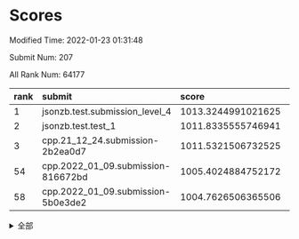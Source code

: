 # Scores

Modified Time: 2022-01-23 01:31:48

Submit Num: 207

All Rank Num: 64177

| rank |               submit               |       score        |       sigma        | pk_num |
| :--- | :--------------------------------- | :----------------- | :----------------- | :----- |
| 1    | jsonzb.test.submission_level_4     | 1013.3244991021625 | 0.8095518064125843 | 1239   |
| 2    | jsonzb.test.test_1                 | 1011.8335555746941 | 0.7783050095533878 | 1244   |
| 3    | cpp.21_12_24.submission-2b2ea0d7   | 1011.5321506732525 | 0.7666375308062087 | 1240   |
| 54   | cpp.2022_01_09.submission-816672bd | 1005.4024884752172 | 0.7198285604888998 | 1241   |
| 58   | cpp.2022_01_09.submission-5b0e3de2 | 1004.7626506365506 | 0.7216262376012603 | 1234   |


<details>
<summary>全部</summary>

| rank |                 submit                 |       score        |       sigma        | pk_num |
| :--- | :------------------------------------- | :----------------- | :----------------- | :----- |
| 1    | jsonzb.test.submission_level_4         | 1013.3244991021625 | 0.8095518064125843 | 1239   |
| 2    | jsonzb.test.test_1                     | 1011.8335555746941 | 0.7783050095533878 | 1244   |
| 3    | cpp.21_12_24.submission-2b2ea0d7       | 1011.5321506732525 | 0.7666375308062087 | 1240   |
| 4    | gobigger.level_3.submission_level_3_4  | 1011.0799824022203 | 0.7843779891909658 | 1244   |
| 5    | gobigger.level_3.submission_level_3_35 | 1010.9699732905251 | 0.7760512318799375 | 1241   |
| 6    | gobigger.level_3.submission_level_3_46 | 1010.892547388384  | 0.7501328519605135 | 1241   |
| 7    | gobigger.level_3.submission_level_3_26 | 1010.8887260694991 | 0.7742665031188415 | 1238   |
| 8    | gobigger.level_3.submission_level_3_24 | 1010.8566289667025 | 0.7716240303689001 | 1240   |
| 9    | gobigger.level_3.submission_level_3_23 | 1010.8370004523414 | 0.7718552076223361 | 1238   |
| 10   | gobigger.level_3.submission_level_3_33 | 1010.8231659130166 | 0.7557829945920853 | 1239   |
| 11   | gobigger.level_3.submission_level_3_40 | 1010.768588760641  | 0.7856529659350815 | 1237   |
| 12   | gobigger.level_3.submission_level_3_8  | 1010.6999328830022 | 0.7580852691519562 | 1241   |
| 13   | gobigger.level_3.submission_level_3_18 | 1010.528589064709  | 0.7570364215875922 | 1243   |
| 14   | gobigger.level_3.submission_level_3_29 | 1010.4390429262578 | 0.7809245582471416 | 1236   |
| 15   | gobigger.level_3.submission_level_3_15 | 1010.4016493446488 | 0.7740441934543206 | 1240   |
| 16   | gobigger.level_3.submission_level_3_42 | 1010.3668850279768 | 0.7733769352778741 | 1243   |
| 17   | gobigger.level_3.submission_level_3_45 | 1010.3129308604906 | 0.7720494485676194 | 1244   |
| 18   | gobigger.level_3.submission_level_3_43 | 1010.3009781775971 | 0.7654963477120691 | 1240   |
| 19   | gobigger.level_3.submission_level_3_1  | 1010.2998734187012 | 0.7405744949546605 | 1240   |
| 20   | gobigger.level_3.submission_level_3_22 | 1010.2456279934007 | 0.7639836223791221 | 1239   |
| 21   | gobigger.level_3.submission_level_3_12 | 1010.2233400714985 | 0.769684272521624  | 1239   |
| 22   | gobigger.level_3.submission_level_3_34 | 1010.1584864841277 | 0.761449482396896  | 1242   |
| 23   | gobigger.level_3.submission_level_3_9  | 1010.0094360938394 | 0.7466398637597708 | 1243   |
| 24   | gobigger.level_3.submission_level_3_36 | 1009.99071827953   | 0.7568437964261708 | 1241   |
| 25   | gobigger.level_3.submission_level_3_2  | 1009.9609717963783 | 0.7521337584415302 | 1242   |
| 26   | gobigger.level_3.submission_level_3_5  | 1009.9591990828698 | 0.7502676573382372 | 1240   |
| 27   | gobigger.level_3.submission_level_3_0  | 1009.8393256850346 | 0.7604332218948955 | 1237   |
| 28   | gobigger.level_3.submission_level_3_21 | 1009.8313472856457 | 0.7600269437078477 | 1239   |
| 29   | gobigger.level_3.submission_level_3_32 | 1009.7864875504994 | 0.7495737250414847 | 1236   |
| 30   | gobigger.level_3.submission_level_3_49 | 1009.761780106327  | 0.7600152437885549 | 1240   |
| 31   | gobigger.level_3.submission_level_3_14 | 1009.7275063649099 | 0.7512537951086911 | 1235   |
| 32   | gobigger.level_3.submission_level_3_13 | 1009.7148536008706 | 0.7695625015468702 | 1244   |
| 33   | gobigger.level_3.submission_level_3_31 | 1009.6457770353093 | 0.7571719467233878 | 1237   |
| 34   | gobigger.level_3.submission_level_3_37 | 1009.6245680840665 | 0.7388829635940113 | 1240   |
| 35   | gobigger.level_3.submission_level_3_17 | 1009.6033646178131 | 0.7369937802400321 | 1233   |
| 36   | gobigger.level_3.submission_level_3_19 | 1009.5483760314592 | 0.7742691981200915 | 1240   |
| 37   | gobigger.level_3.submission_level_3_38 | 1009.5112644158446 | 0.7461968202704059 | 1235   |
| 38   | gobigger.level_3.submission_level_3_25 | 1009.5012244843647 | 0.7749269824166762 | 1242   |
| 39   | gobigger.level_3.submission_level_3_6  | 1009.4913782726878 | 0.7701231988272537 | 1234   |
| 40   | gobigger.level_3.submission_level_3_30 | 1009.4443163707475 | 0.7327466598127215 | 1238   |
| 41   | gobigger.level_3.submission_level_3_10 | 1009.350914877327  | 0.7433941549852784 | 1245   |
| 42   | gobigger.level_3.submission_level_3_48 | 1009.1526411395073 | 0.7508457978518507 | 1236   |
| 43   | gobigger.level_3.submission_level_3_39 | 1009.1452067992984 | 0.7629907937090491 | 1243   |
| 44   | gobigger.level_3.submission_level_3_28 | 1009.086020392097  | 0.7425864280549289 | 1240   |
| 45   | gobigger.level_3.submission_level_3_11 | 1009.0435748620907 | 0.7384617625529682 | 1242   |
| 46   | gobigger.level_3.submission_level_3_3  | 1008.9033356874643 | 0.7311195819585979 | 1243   |
| 47   | gobigger.level_3.submission_level_3_20 | 1008.8196653174965 | 0.7414796475668566 | 1241   |
| 48   | gobigger.level_3.submission_level_3_27 | 1008.6770977075362 | 0.7464082236988911 | 1238   |
| 49   | gobigger.level_3.submission_level_3_44 | 1008.6308561593473 | 0.7365495681690606 | 1239   |
| 50   | gobigger.level_3.submission_level_3_41 | 1008.5690075546098 | 0.73461981188757   | 1240   |
| 51   | gobigger.level_3.submission_level_3_16 | 1008.3207727540679 | 0.7431949639434211 | 1238   |
| 52   | gobigger.level_3.submission_level_3_47 | 1008.1437220926239 | 0.7414173050738826 | 1241   |
| 53   | gobigger.level_3.submission_level_3_7  | 1007.9582714714519 | 0.7499111219316117 | 1236   |
| 54   | cpp.2022_01_09.submission-816672bd     | 1005.4024884752172 | 0.7198285604888998 | 1241   |
| 55   | gobigger.level_1.submission_level_1_23 | 1005.0549096914993 | 0.7173507439065693 | 1241   |
| 56   | gobigger.level_1.submission_level_1_43 | 1005.0097307846196 | 0.7180823489430874 | 1241   |
| 57   | gobigger.level_1.submission_level_1_5  | 1004.7854219939096 | 0.7322227046633737 | 1240   |
| 58   | cpp.2022_01_09.submission-5b0e3de2     | 1004.7626506365506 | 0.7216262376012603 | 1234   |
| 59   | gobigger.level_1.submission_level_1_3  | 1004.5647670549766 | 0.7161244365299646 | 1241   |
| 60   | gobigger.level_1.submission_level_1_24 | 1004.2975653337553 | 0.7281418585233385 | 1241   |
| 61   | gobigger.level_1.submission_level_1_12 | 1004.2941468325342 | 0.7214151054349877 | 1244   |
| 62   | gobigger.level_1.submission_level_1_9  | 1003.9580451419536 | 0.7016762135553142 | 1239   |
| 63   | gobigger.level_1.submission_level_1_26 | 1003.9554594038029 | 0.7277531120737011 | 1238   |
| 64   | gobigger.level_1.submission_level_1_25 | 1003.8889289514796 | 0.7263849838582448 | 1240   |
| 65   | gobigger.level_1.submission_level_1_17 | 1003.8887761238418 | 0.7118096155942192 | 1240   |
| 66   | gobigger.level_1.submission_level_1_39 | 1003.8431860544043 | 0.7221426824563132 | 1242   |
| 67   | gobigger.level_1.submission_level_1_45 | 1003.8185313844454 | 0.710595360528314  | 1237   |
| 68   | gobigger.level_1.submission_level_1_2  | 1003.7408871449022 | 0.7169589728143261 | 1246   |
| 69   | gobigger.level_1.submission_level_1_46 | 1003.7173130914505 | 0.7158443781146545 | 1240   |
| 70   | gobigger.level_1.submission_level_1_35 | 1003.6971537300117 | 0.7105083922006175 | 1242   |
| 71   | gobigger.level_1.submission_level_1_20 | 1003.6702898167023 | 0.7041756614248061 | 1240   |
| 72   | gobigger.level_1.submission_level_1_28 | 1003.6233229988766 | 0.7155494437644443 | 1242   |
| 73   | gobigger.level_1.submission_level_1_36 | 1003.6051193844686 | 0.7067518947660323 | 1240   |
| 74   | gobigger.level_1.submission_level_1_19 | 1003.5524183582876 | 0.7160752803338739 | 1237   |
| 75   | gobigger.level_1.submission_level_1_7  | 1003.5124248311845 | 0.7073471023664838 | 1238   |
| 76   | gobigger.level_1.submission_level_1_1  | 1003.4767622820514 | 0.7211196589910256 | 1242   |
| 77   | gobigger.level_1.submission_level_1_21 | 1003.4440204864392 | 0.7214404282915021 | 1240   |
| 78   | gobigger.level_1.submission_level_1_48 | 1003.4365360988971 | 0.7154792588842627 | 1240   |
| 79   | gobigger.level_1.submission_level_1_31 | 1003.4321233465231 | 0.7048857482434262 | 1243   |
| 80   | gobigger.level_1.submission_level_1_33 | 1003.3937541659351 | 0.7221285839336846 | 1243   |
| 81   | gobigger.level_1.submission_level_1_14 | 1003.2744099031842 | 0.7121291560229273 | 1241   |
| 82   | gobigger.level_1.submission_level_1_10 | 1003.230680351502  | 0.7194993043542958 | 1238   |
| 83   | gobigger.level_1.submission_level_1_15 | 1003.1887566890977 | 0.7121743546390796 | 1244   |
| 84   | gobigger.level_1.submission_level_1_41 | 1003.1605550813673 | 0.7133177054919609 | 1243   |
| 85   | gobigger.level_1.submission_level_1_37 | 1003.1441293891189 | 0.7226037753701942 | 1240   |
| 86   | gobigger.level_1.submission_level_1_27 | 1003.0814399594482 | 0.7096778846727665 | 1239   |
| 87   | gobigger.level_1.submission_level_1_4  | 1003.0457145200487 | 0.7171352454693385 | 1240   |
| 88   | gobigger.level_1.submission_level_1_38 | 1003.0358486543097 | 0.7108597436210563 | 1245   |
| 89   | gobigger.level_1.submission_level_1_34 | 1003.0262471881265 | 0.7175366627023796 | 1240   |
| 90   | gobigger.level_1.submission_level_1_49 | 1003.0026194687961 | 0.7110141376283045 | 1239   |
| 91   | gobigger.level_1.submission_level_1_32 | 1002.9235697614861 | 0.7087184020376169 | 1243   |
| 92   | gobigger.level_1.submission_level_1_6  | 1002.9150850183944 | 0.7084540097765489 | 1244   |
| 93   | gobigger.level_1.submission_level_1_42 | 1002.896401778706  | 0.7050344791219807 | 1244   |
| 94   | gobigger.level_1.submission_level_1_11 | 1002.7820550401267 | 0.7155231821449958 | 1239   |
| 95   | gobigger.level_1.submission_level_1_29 | 1002.6896434681639 | 0.7152798331782217 | 1241   |
| 96   | gobigger.level_1.submission_level_1_44 | 1002.6052735306429 | 0.7239696351615671 | 1234   |
| 97   | gobigger.level_1.submission_level_1_8  | 1002.5232228562606 | 0.7136239611066423 | 1242   |
| 98   | gobigger.level_1.submission_level_1_13 | 1002.5116463472235 | 0.7213930655885418 | 1240   |
| 99   | gobigger.level_1.submission_level_1_47 | 1002.5092097622218 | 0.7163293535418592 | 1236   |
| 100  | gobigger.level_1.submission_level_1_30 | 1002.4646917714343 | 0.7057128737420082 | 1239   |
| 101  | gobigger.level_1.submission_level_1_22 | 1002.4127825034301 | 0.7053885284465291 | 1240   |
| 102  | gobigger.level_1.submission_level_1_0  | 1002.3452737313938 | 0.6995020573054905 | 1244   |
| 103  | gobigger.level_1.submission_level_1_40 | 1002.2327062266968 | 0.7160136554066389 | 1243   |
| 104  | gobigger.level_1.submission_level_1_16 | 1002.092290941338  | 0.7194124869790977 | 1242   |
| 105  | gobigger.level_1.submission_level_1_18 | 1001.9068585553953 | 0.6969743763297443 | 1235   |
| 106  | gobigger.random.submission_random_16   | 997.3997609100771  | 0.7174517931958849 | 1242   |
| 107  | gobigger.random.submission_random_17   | 997.1888278053544  | 0.70951670133201   | 1243   |
| 108  | gobigger.random.submission_random_35   | 997.1253404046156  | 0.7185358487112407 | 1240   |
| 109  | gobigger.random.submission_random_4    | 997.1038614334132  | 0.6968874448976495 | 1237   |
| 110  | gobigger.random.submission_random_37   | 996.8746986093112  | 0.7132450947161223 | 1240   |
| 111  | gobigger.random.submission_random_33   | 996.8290213144112  | 0.710148119764451  | 1238   |
| 112  | gobigger.random.submission_random_13   | 996.6886766633756  | 0.7189514092628689 | 1242   |
| 113  | gobigger.random.submission_random_26   | 996.6031867219131  | 0.7113526478308844 | 1241   |
| 114  | gobigger.random.submission_random_5    | 996.506550701717   | 0.7112121506404919 | 1238   |
| 115  | gobigger.random.submission_random_45   | 996.44114489087    | 0.7023774455676994 | 1237   |
| 116  | gobigger.random.submission_random_31   | 996.38779469154    | 0.7113875138066408 | 1242   |
| 117  | gobigger.random.submission_random_47   | 996.3125743169397  | 0.7023011772109216 | 1240   |
| 118  | gobigger.random.submission_random_30   | 996.121238671229   | 0.7106210441231546 | 1229   |
| 119  | gobigger.random.submission_random_7    | 996.0494495796054  | 0.7044986596058653 | 1241   |
| 120  | gobigger.random.submission_random_39   | 996.0488512122346  | 0.7045539744655954 | 1244   |
| 121  | gobigger.random.submission_random_25   | 996.0427140616515  | 0.7042990093905308 | 1240   |
| 122  | gobigger.random.submission_random_12   | 996.0305924242055  | 0.703525951377701  | 1234   |
| 123  | gobigger.random.submission_random_3    | 996.0151804654764  | 0.7078854409743235 | 1238   |
| 124  | gobigger.random.submission_random_36   | 995.9089960765169  | 0.7098990888458702 | 1239   |
| 125  | gobigger.random.submission_random_46   | 995.8258580238366  | 0.7037992065660923 | 1239   |
| 126  | gobigger.random.submission_random_44   | 995.8130818153678  | 0.7054716511093555 | 1241   |
| 127  | gobigger.random.submission_random_29   | 995.787322339828   | 0.7103486565424688 | 1238   |
| 128  | gobigger.random.submission_random_1    | 995.7546370232704  | 0.7200724214060057 | 1237   |
| 129  | gobigger.random.submission_random_20   | 995.7261848970834  | 0.7111016005529657 | 1235   |
| 130  | gobigger.random.submission_random_42   | 995.7239995985319  | 0.7128527043693713 | 1239   |
| 131  | gobigger.random.submission_random_21   | 995.718547329212   | 0.7076862274937334 | 1243   |
| 132  | gobigger.random.submission_random_32   | 995.6685581356483  | 0.7274664036455188 | 1238   |
| 133  | gobigger.random.submission_random_19   | 995.6597912956454  | 0.7066850921446067 | 1239   |
| 134  | gobigger.random.submission_random_23   | 995.6541145429313  | 0.7205595336835297 | 1234   |
| 135  | gobigger.random.submission_random_15   | 995.502298475796   | 0.7273213210616825 | 1239   |
| 136  | gobigger.random.submission_random_40   | 995.4950608735433  | 0.709651755217692  | 1245   |
| 137  | gobigger.random.submission_random_34   | 995.4333918371901  | 0.721523474568759  | 1237   |
| 138  | gobigger.random.submission_random_2    | 995.4324568214336  | 0.7172043964323338 | 1245   |
| 139  | gobigger.random.submission_random_41   | 995.4116147929624  | 0.7056800309003711 | 1236   |
| 140  | gobigger.random.submission_random_14   | 995.4115810503048  | 0.7312334779975014 | 1246   |
| 141  | gobigger.random.submission_random_28   | 995.3361333173311  | 0.7159053249763293 | 1243   |
| 142  | gobigger.random.submission_random_18   | 995.2576493337602  | 0.703833349907055  | 1243   |
| 143  | gobigger.random.submission_random_38   | 995.2322536970532  | 0.6997053208294838 | 1241   |
| 144  | gobigger.random.submission_random_43   | 995.2223721994835  | 0.7076790477438017 | 1241   |
| 145  | gobigger.random.submission_random_24   | 995.2079112358745  | 0.7114744040845298 | 1238   |
| 146  | gobigger.random.submission_random_22   | 995.204345532669   | 0.7079815737314432 | 1238   |
| 147  | gobigger.random.submission_random_11   | 995.1590187740629  | 0.7257717545450045 | 1240   |
| 148  | gobigger.random.submission_random_0    | 995.1486069180345  | 0.7161035626716193 | 1242   |
| 149  | gobigger.random.submission_random_10   | 995.0914087130019  | 0.7193732889853443 | 1243   |
| 150  | gobigger.random.submission_random_49   | 994.9641567560832  | 0.7094280062220745 | 1242   |
| 151  | gobigger.random.submission_random_27   | 994.9099896911017  | 0.7080494620233929 | 1237   |
| 152  | gobigger.random.submission_random_6    | 994.7401545283623  | 0.7184893089919347 | 1245   |
| 153  | gobigger.random.submission_random_8    | 994.6142488531599  | 0.7053939342906546 | 1239   |
| 154  | gobigger.random.submission_random_48   | 994.4363593197846  | 0.720849797901931  | 1244   |
| 155  | gobigger.random.submission_random_9    | 994.3896572417814  | 0.7203692695906309 | 1235   |
| 156  | gobigger.level_2.submission_level_2_25 | 994.065011237412   | 0.727950505254481  | 1234   |
| 157  | gobigger.level_2.submission_level_2_44 | 993.9806636622736  | 0.7397686337374821 | 1244   |
| 158  | gobigger.level_2.submission_level_2_32 | 993.858052913555   | 0.7144718382446945 | 1241   |
| 159  | gobigger.level_2.submission_level_2_26 | 993.7112595733583  | 0.7372850979601574 | 1242   |
| 160  | gobigger.level_2.submission_level_2_17 | 993.6897368545383  | 0.741002164172141  | 1244   |
| 161  | gobigger.level_2.submission_level_2_14 | 993.1978772517638  | 0.7271781690956959 | 1242   |
| 162  | gobigger.level_2.submission_level_2_15 | 993.1172207860056  | 0.744987825747789  | 1239   |
| 163  | gobigger.level_2.submission_level_2_40 | 992.9607336586212  | 0.7385448309381112 | 1236   |
| 164  | gobigger.level_2.submission_level_2_23 | 992.9536766796222  | 0.7595953095381082 | 1242   |
| 165  | gobigger.level_2.submission_level_2_2  | 992.8756542890849  | 0.7473683239120772 | 1243   |
| 166  | gobigger.level_2.submission_level_2_30 | 992.8519896512621  | 0.7255770202477806 | 1242   |
| 167  | gobigger.level_2.submission_level_2_6  | 992.7737658033706  | 0.7415572417299557 | 1238   |
| 168  | gobigger.level_2.submission_level_2_42 | 992.7736606712214  | 0.7406982141746526 | 1239   |
| 169  | gobigger.level_2.submission_level_2_29 | 992.7062452281181  | 0.7358477777752964 | 1241   |
| 170  | gobigger.level_2.submission_level_2_1  | 992.6648124513285  | 0.7607809614299293 | 1234   |
| 171  | gobigger.level_2.submission_level_2_31 | 992.6503549536731  | 0.7314306467564263 | 1245   |
| 172  | gobigger.level_2.submission_level_2_10 | 992.6301849486238  | 0.729143588208996  | 1239   |
| 173  | gobigger.level_2.submission_level_2_45 | 992.5540331257679  | 0.7354216529770813 | 1243   |
| 174  | gobigger.level_2.submission_level_2_21 | 992.5186412772005  | 0.7611518040951514 | 1235   |
| 175  | gobigger.level_2.submission_level_2_24 | 992.4899998868785  | 0.7273922805814833 | 1243   |
| 176  | gobigger.level_2.submission_level_2_0  | 992.3529334161174  | 0.7451572267958865 | 1242   |
| 177  | gobigger.level_2.submission_level_2_7  | 992.2962165909161  | 0.7422991939967941 | 1238   |
| 178  | gobigger.level_2.submission_level_2_36 | 992.1208503805232  | 0.7431250349307824 | 1235   |
| 179  | gobigger.level_2.submission_level_2_34 | 992.1186711666701  | 0.7332943534671518 | 1247   |
| 180  | gobigger.level_2.submission_level_2_3  | 992.0733189587191  | 0.7312448685736267 | 1238   |
| 181  | gobigger.level_2.submission_level_2_20 | 992.0565769814237  | 0.7342455996594314 | 1242   |
| 182  | gobigger.level_2.submission_level_2_12 | 992.0171545961066  | 0.7497434249781293 | 1240   |
| 183  | gobigger.level_2.submission_level_2_9  | 991.9804951090558  | 0.7300728826671229 | 1242   |
| 184  | gobigger.level_2.submission_level_2_8  | 991.964779201504   | 0.7654400580332146 | 1238   |
| 185  | gobigger.level_2.submission_level_2_16 | 991.9078588652545  | 0.7276011784128642 | 1245   |
| 186  | gobigger.level_2.submission_level_2_35 | 991.8860739097823  | 0.7456599876228198 | 1243   |
| 187  | gobigger.level_2.submission_level_2_49 | 991.8520206405012  | 0.7599770011727228 | 1240   |
| 188  | gobigger.level_2.submission_level_2_18 | 991.8324003723073  | 0.7320042004386162 | 1239   |
| 189  | gobigger.level_2.submission_level_2_33 | 991.7462630081096  | 0.7585227969244457 | 1240   |
| 190  | gobigger.level_2.submission_level_2_19 | 991.714467294209   | 0.7575979912906743 | 1240   |
| 191  | gobigger.level_2.submission_level_2_41 | 991.6649861525432  | 0.7360180656138854 | 1239   |
| 192  | gobigger.level_2.submission_level_2_37 | 991.5204924113665  | 0.7405309928573315 | 1244   |
| 193  | gobigger.level_2.submission_level_2_22 | 991.4866520670108  | 0.7608970467897326 | 1240   |
| 194  | gobigger.level_2.submission_level_2_38 | 991.4828527388381  | 0.735265895673119  | 1237   |
| 195  | gobigger.level_2.submission_level_2_39 | 991.4767179733906  | 0.7704743292063054 | 1240   |
| 196  | gobigger.level_2.submission_level_2_11 | 991.4694403008008  | 0.7646085164774558 | 1246   |
| 197  | gobigger.level_2.submission_level_2_47 | 991.3438566568218  | 0.7585653427867013 | 1242   |
| 198  | gobigger.level_2.submission_level_2_27 | 991.2998409596747  | 0.765140843056512  | 1244   |
| 199  | gobigger.level_2.submission_level_2_5  | 991.2150214788683  | 0.7454734145502746 | 1240   |
| 200  | gobigger.level_2.submission_level_2_46 | 991.0458342497092  | 0.7543648438611419 | 1240   |
| 201  | gobigger.level_2.submission_level_2_13 | 990.9287269560684  | 0.7460596764910931 | 1244   |
| 202  | gobigger.level_2.submission_level_2_4  | 990.6704247319221  | 0.7716290741577403 | 1236   |
| 203  | gobigger.level_2.submission_level_2_43 | 990.5552700000783  | 0.754155599394231  | 1247   |
| 204  | gobigger.level_2.submission_level_2_48 | 990.4442123932441  | 0.7467746067021221 | 1238   |
| 205  | gobigger.level_2.submission_level_2_28 | 990.1283488696006  | 0.7657204964075239 | 1239   |
| 206  | gobigger.none.submission_none_0        | 976.3291548745785  | 1.3546178716457382 | 1238   |
| 207  | gobigger.none.submission_none_1        | 976.0351917978073  | 1.405640333330406  | 1242   |

</details>